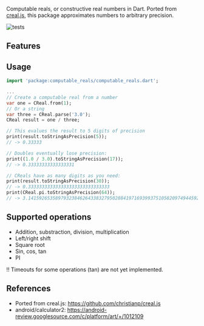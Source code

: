 Computable reals, or constructive real numbers in Dart. Ported from [creal.js](https://github.com/christianp/creal.js), this package approximates numbers to arbitrary precision.

![tests](https://github.com/aarol/computable_reals/actions/workflows/tests.yml/badge.svg)

## Features

## Usage

```dart
import 'package:computable_reals/computable_reals.dart';

...
// Create a computable real from a number
var one = CReal.from(1);
// Or a string
var three = CReal.parse('3.0');
CReal result = one / three;

// This evalues the result to 5 digits of precision
print(result.toStringAsPrecision(5));
// -> 0.33333

// Doubles eventually lose precision:
print((1.0 / 3.0).toStringAsPrecision(17));
// -> 0.33333333333333331

// CReals have as many digits as you need:
print(result.toStringAsPrecision(30));
// -> 0.333333333333333333333333333333
print(CReal.pi.toStringAsPrecision(64));
// -> 3.1415926535897932384626433832795028841971693993751058209749445923
```

## Supported operations

- Addition, substraction, division, multiplication
- Left/right shift
- Square root
- Sin, cos, tan
- PI

!! Timeouts for some operations (tan) are not yet implemented.

## References

- Ported from creal.js: https://github.com/christianp/creal.js
- android/calculator2: https://android-review.googlesource.com/c/platform/art/+/1012109
